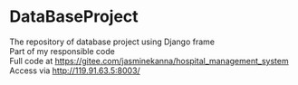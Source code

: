# DataBaseProject
The repository of database project using Django frame <br/>
Part of my responsible code <br/>
Full code at https://gitee.com/jasminekanna/hospital_management_system <br/>
Access via http://119.91.63.5:8003/
